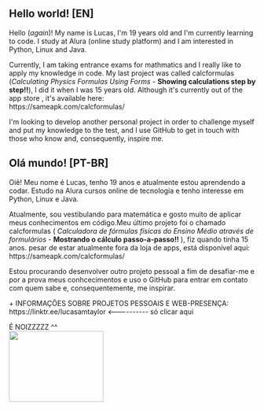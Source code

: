 <h2> Hello world! [EN]</h2>
<p> Hello (<i>again</i>)! My name is Lucas, I'm 19 years old and I'm currently learning to code. I study at Alura (online study platform) and I am interested in Python, Linux and Java. </p>

<p> Currently, I am taking entrance exams for mathmatics and I really like to apply my knowledge in code.
My last project was called calcformulas (<i>Calculating Physics Formulas Using Forms</i> - <b>Showing calculations step by step!!</b>), I did it when I was 15 years old. Although it's currently out of the app store , it's available here: <br> https://sameapk.com/calcformulas/ </p>

<p>I'm looking to develop another personal project in order to challenge myself and put my knowledge to the test, and I use GitHub to get in touch with those who know and, consequently, inspire me. </p>
</section>

<section>
<h2> Olá mundo! [PT-BR]</h2>
<p> Oiê! Meu nome é Lucas, tenho 19 anos e atualmente estou aprendendo a codar. Estudo na Alura cursos online de tecnologia e tenho interesse em Python, Linux e Java.</p> 
<p>Atualmente, sou vestibulando para matemática e gosto muito de aplicar meus conhecimentos em código.Meu último projeto foi o chamado calcformulas (<i> Calculadora de fórmulas físicas do Ensino Médio através de formulários </i> - <b>Mostrando o cálculo passo-a-passo!! </b>), fiz quando tinha 15 anos. pesar de estar atualmente fora da loja de apps, está disponível aqui: <br> https://sameapk.com/calcformulas/ </p>

<p>Estou procurando desenvolver outro projeto pessoal a fim de desafiar-me e por a prova meus conhcecimentos e uso o GitHub para entrar em contato com quem sabe e, consequentemente, me inspirar. </p>

 
<p> + INFORMAÇÕES SOBRE PROJETOS PESSOAIS E WEB-PRESENÇA: <br> https://linktr.ee/lucasamtaylor <---------- só clicar aqui</p>
 </section>
  
   É NOIZZZZZ ^^ <br>
 <img src="https://media4.giphy.com/media/pO4UHglOY2vII/giphy.gif?cid=ecf05e479o0l8n09zeoqjx3zqloxh65hoo7yfozejgzqniyg&rid=giphy.gif&ct=g" width="192" height="144" class="center"/>

